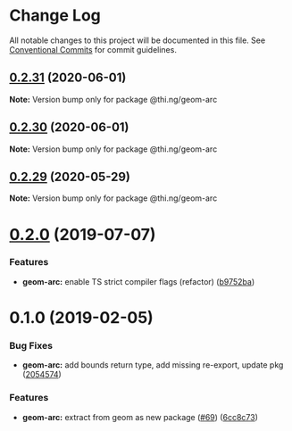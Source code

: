 # Change Log

All notable changes to this project will be documented in this file.
See [Conventional Commits](https://conventionalcommits.org) for commit guidelines.

## [0.2.31](https://github.com/thi-ng/umbrella/compare/@thi.ng/geom-arc@0.2.30...@thi.ng/geom-arc@0.2.31) (2020-06-01)

**Note:** Version bump only for package @thi.ng/geom-arc





## [0.2.30](https://github.com/thi-ng/umbrella/compare/@thi.ng/geom-arc@0.2.29...@thi.ng/geom-arc@0.2.30) (2020-06-01)

**Note:** Version bump only for package @thi.ng/geom-arc





## [0.2.29](https://github.com/thi-ng/umbrella/compare/@thi.ng/geom-arc@0.2.28...@thi.ng/geom-arc@0.2.29) (2020-05-29)

**Note:** Version bump only for package @thi.ng/geom-arc





# [0.2.0](https://github.com/thi-ng/umbrella/compare/@thi.ng/geom-arc@0.1.17...@thi.ng/geom-arc@0.2.0) (2019-07-07)

### Features

* **geom-arc:** enable TS strict compiler flags (refactor) ([b9752ba](https://github.com/thi-ng/umbrella/commit/b9752ba))

# 0.1.0 (2019-02-05)

### Bug Fixes

* **geom-arc:** add bounds return type, add missing re-export, update pkg ([2054574](https://github.com/thi-ng/umbrella/commit/2054574))

### Features

* **geom-arc:** extract from geom as new package ([#69](https://github.com/thi-ng/umbrella/issues/69)) ([6cc8c73](https://github.com/thi-ng/umbrella/commit/6cc8c73))
